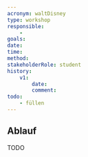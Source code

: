 ```yaml
---
acronym: waltDisney
type: workshop
responsible: 
    - 
goals: 
date: 
time: 
method: 
stakeholderRole: student
history:
    v1:
        date: 
        comment: 
todo:
    - füllen       
---
```


## Ablauf

TODO
